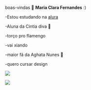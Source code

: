 boas-vindas 🩵
**Maria Clara Fernandes** :)

-Estou estudando na [alura](https://www.alura.com.br/)

-Aluna da Cintia diva 🤙

-torço pro flamengo 

-vai xiando

-maior fã da Aghata Nunes 💋

-quero cursar design 

![](https://media.tenor.com/zKrETaCIymIAAAAM/afonsinha-folkloreperry.gif)



![](https://media.tenor.com/bBk2sSzs7rcAAAAM/coke-rakeitoop.gif)

